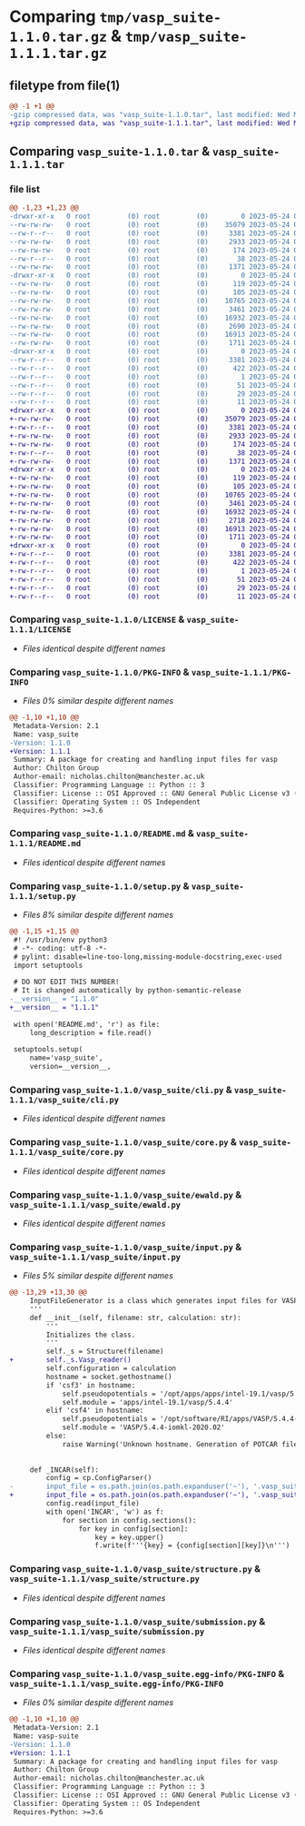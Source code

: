 # Comparing `tmp/vasp_suite-1.1.0.tar.gz` & `tmp/vasp_suite-1.1.1.tar.gz`

## filetype from file(1)

```diff
@@ -1 +1 @@
-gzip compressed data, was "vasp_suite-1.1.0.tar", last modified: Wed May 24 09:39:08 2023, max compression
+gzip compressed data, was "vasp_suite-1.1.1.tar", last modified: Wed May 24 09:58:58 2023, max compression
```

## Comparing `vasp_suite-1.1.0.tar` & `vasp_suite-1.1.1.tar`

### file list

```diff
@@ -1,23 +1,23 @@
-drwxr-xr-x   0 root         (0) root         (0)        0 2023-05-24 09:39:08.904469 vasp_suite-1.1.0/
--rw-rw-rw-   0 root         (0) root         (0)    35079 2023-05-24 09:38:55.000000 vasp_suite-1.1.0/LICENSE
--rw-r--r--   0 root         (0) root         (0)     3381 2023-05-24 09:39:08.904469 vasp_suite-1.1.0/PKG-INFO
--rw-rw-rw-   0 root         (0) root         (0)     2933 2023-05-24 09:38:55.000000 vasp_suite-1.1.0/README.md
--rw-rw-rw-   0 root         (0) root         (0)      174 2023-05-24 09:38:55.000000 vasp_suite-1.1.0/pyproject.toml
--rw-r--r--   0 root         (0) root         (0)       38 2023-05-24 09:39:08.904469 vasp_suite-1.1.0/setup.cfg
--rw-rw-rw-   0 root         (0) root         (0)     1371 2023-05-24 09:39:06.000000 vasp_suite-1.1.0/setup.py
-drwxr-xr-x   0 root         (0) root         (0)        0 2023-05-24 09:39:08.902469 vasp_suite-1.1.0/vasp_suite/
--rw-rw-rw-   0 root         (0) root         (0)      119 2023-05-24 09:38:55.000000 vasp_suite-1.1.0/vasp_suite/__init__.py
--rw-rw-rw-   0 root         (0) root         (0)      105 2023-05-24 09:39:06.000000 vasp_suite-1.1.0/vasp_suite/__version__.py
--rw-rw-rw-   0 root         (0) root         (0)    10765 2023-05-24 09:38:55.000000 vasp_suite-1.1.0/vasp_suite/cli.py
--rw-rw-rw-   0 root         (0) root         (0)     3461 2023-05-24 09:38:55.000000 vasp_suite-1.1.0/vasp_suite/core.py
--rw-rw-rw-   0 root         (0) root         (0)    16932 2023-05-24 09:38:55.000000 vasp_suite-1.1.0/vasp_suite/ewald.py
--rw-rw-rw-   0 root         (0) root         (0)     2690 2023-05-24 09:38:55.000000 vasp_suite-1.1.0/vasp_suite/input.py
--rw-rw-rw-   0 root         (0) root         (0)    16913 2023-05-24 09:38:55.000000 vasp_suite-1.1.0/vasp_suite/structure.py
--rw-rw-rw-   0 root         (0) root         (0)     1711 2023-05-24 09:38:55.000000 vasp_suite-1.1.0/vasp_suite/submission.py
-drwxr-xr-x   0 root         (0) root         (0)        0 2023-05-24 09:39:08.903469 vasp_suite-1.1.0/vasp_suite.egg-info/
--rw-r--r--   0 root         (0) root         (0)     3381 2023-05-24 09:39:08.000000 vasp_suite-1.1.0/vasp_suite.egg-info/PKG-INFO
--rw-r--r--   0 root         (0) root         (0)      422 2023-05-24 09:39:08.000000 vasp_suite-1.1.0/vasp_suite.egg-info/SOURCES.txt
--rw-r--r--   0 root         (0) root         (0)        1 2023-05-24 09:39:08.000000 vasp_suite-1.1.0/vasp_suite.egg-info/dependency_links.txt
--rw-r--r--   0 root         (0) root         (0)       51 2023-05-24 09:39:08.000000 vasp_suite-1.1.0/vasp_suite.egg-info/entry_points.txt
--rw-r--r--   0 root         (0) root         (0)       29 2023-05-24 09:39:08.000000 vasp_suite-1.1.0/vasp_suite.egg-info/requires.txt
--rw-r--r--   0 root         (0) root         (0)       11 2023-05-24 09:39:08.000000 vasp_suite-1.1.0/vasp_suite.egg-info/top_level.txt
+drwxr-xr-x   0 root         (0) root         (0)        0 2023-05-24 09:58:58.775412 vasp_suite-1.1.1/
+-rw-rw-rw-   0 root         (0) root         (0)    35079 2023-05-24 09:58:45.000000 vasp_suite-1.1.1/LICENSE
+-rw-r--r--   0 root         (0) root         (0)     3381 2023-05-24 09:58:58.775412 vasp_suite-1.1.1/PKG-INFO
+-rw-rw-rw-   0 root         (0) root         (0)     2933 2023-05-24 09:58:45.000000 vasp_suite-1.1.1/README.md
+-rw-rw-rw-   0 root         (0) root         (0)      174 2023-05-24 09:58:45.000000 vasp_suite-1.1.1/pyproject.toml
+-rw-r--r--   0 root         (0) root         (0)       38 2023-05-24 09:58:58.775412 vasp_suite-1.1.1/setup.cfg
+-rw-rw-rw-   0 root         (0) root         (0)     1371 2023-05-24 09:58:56.000000 vasp_suite-1.1.1/setup.py
+drwxr-xr-x   0 root         (0) root         (0)        0 2023-05-24 09:58:58.773412 vasp_suite-1.1.1/vasp_suite/
+-rw-rw-rw-   0 root         (0) root         (0)      119 2023-05-24 09:58:45.000000 vasp_suite-1.1.1/vasp_suite/__init__.py
+-rw-rw-rw-   0 root         (0) root         (0)      105 2023-05-24 09:58:56.000000 vasp_suite-1.1.1/vasp_suite/__version__.py
+-rw-rw-rw-   0 root         (0) root         (0)    10765 2023-05-24 09:58:45.000000 vasp_suite-1.1.1/vasp_suite/cli.py
+-rw-rw-rw-   0 root         (0) root         (0)     3461 2023-05-24 09:58:45.000000 vasp_suite-1.1.1/vasp_suite/core.py
+-rw-rw-rw-   0 root         (0) root         (0)    16932 2023-05-24 09:58:45.000000 vasp_suite-1.1.1/vasp_suite/ewald.py
+-rw-rw-rw-   0 root         (0) root         (0)     2718 2023-05-24 09:58:45.000000 vasp_suite-1.1.1/vasp_suite/input.py
+-rw-rw-rw-   0 root         (0) root         (0)    16913 2023-05-24 09:58:45.000000 vasp_suite-1.1.1/vasp_suite/structure.py
+-rw-rw-rw-   0 root         (0) root         (0)     1711 2023-05-24 09:58:45.000000 vasp_suite-1.1.1/vasp_suite/submission.py
+drwxr-xr-x   0 root         (0) root         (0)        0 2023-05-24 09:58:58.775412 vasp_suite-1.1.1/vasp_suite.egg-info/
+-rw-r--r--   0 root         (0) root         (0)     3381 2023-05-24 09:58:58.000000 vasp_suite-1.1.1/vasp_suite.egg-info/PKG-INFO
+-rw-r--r--   0 root         (0) root         (0)      422 2023-05-24 09:58:58.000000 vasp_suite-1.1.1/vasp_suite.egg-info/SOURCES.txt
+-rw-r--r--   0 root         (0) root         (0)        1 2023-05-24 09:58:58.000000 vasp_suite-1.1.1/vasp_suite.egg-info/dependency_links.txt
+-rw-r--r--   0 root         (0) root         (0)       51 2023-05-24 09:58:58.000000 vasp_suite-1.1.1/vasp_suite.egg-info/entry_points.txt
+-rw-r--r--   0 root         (0) root         (0)       29 2023-05-24 09:58:58.000000 vasp_suite-1.1.1/vasp_suite.egg-info/requires.txt
+-rw-r--r--   0 root         (0) root         (0)       11 2023-05-24 09:58:58.000000 vasp_suite-1.1.1/vasp_suite.egg-info/top_level.txt
```

### Comparing `vasp_suite-1.1.0/LICENSE` & `vasp_suite-1.1.1/LICENSE`

 * *Files identical despite different names*

### Comparing `vasp_suite-1.1.0/PKG-INFO` & `vasp_suite-1.1.1/PKG-INFO`

 * *Files 0% similar despite different names*

```diff
@@ -1,10 +1,10 @@
 Metadata-Version: 2.1
 Name: vasp_suite
-Version: 1.1.0
+Version: 1.1.1
 Summary: A package for creating and handling input files for vasp
 Author: Chilton Group
 Author-email: nicholas.chilton@manchester.ac.uk
 Classifier: Programming Language :: Python :: 3
 Classifier: License :: OSI Approved :: GNU General Public License v3 (GPLv3)
 Classifier: Operating System :: OS Independent
 Requires-Python: >=3.6
```

### Comparing `vasp_suite-1.1.0/README.md` & `vasp_suite-1.1.1/README.md`

 * *Files identical despite different names*

### Comparing `vasp_suite-1.1.0/setup.py` & `vasp_suite-1.1.1/setup.py`

 * *Files 8% similar despite different names*

```diff
@@ -1,15 +1,15 @@
 #! /usr/bin/env python3
 # -*- coding: utf-8 -*-
 # pylint: disable=line-too-long,missing-module-docstring,exec-used
 import setuptools
 
 # DO NOT EDIT THIS NUMBER!
 # It is changed automatically by python-semantic-release
-__version__ = "1.1.0"
+__version__ = "1.1.1"
 
 with open('README.md', 'r') as file:
     long_description = file.read()
 
 setuptools.setup(
     name='vasp_suite',
     version=__version__,
```

### Comparing `vasp_suite-1.1.0/vasp_suite/cli.py` & `vasp_suite-1.1.1/vasp_suite/cli.py`

 * *Files identical despite different names*

### Comparing `vasp_suite-1.1.0/vasp_suite/core.py` & `vasp_suite-1.1.1/vasp_suite/core.py`

 * *Files identical despite different names*

### Comparing `vasp_suite-1.1.0/vasp_suite/ewald.py` & `vasp_suite-1.1.1/vasp_suite/ewald.py`

 * *Files identical despite different names*

### Comparing `vasp_suite-1.1.0/vasp_suite/input.py` & `vasp_suite-1.1.1/vasp_suite/input.py`

 * *Files 5% similar despite different names*

```diff
@@ -13,29 +13,30 @@
     InputFileGenerator is a class which generates input files for VASP calculations.
     '''
     def __init__(self, filename: str, calculation: str):
         '''
         Initializes the class.
         '''
         self._s = Structure(filename)
+        self._s.Vasp_reader()
         self.configuration = calculation
         hostname = socket.gethostname()
         if 'csf3' in hostname: 
             self.pseudopotentials = '/opt/apps/apps/intel-19.1/vasp/5.4.4/pseudopotentials/potpaw_PBE.54'
             self.module = 'apps/intel-19.1/vasp/5.4.4'
         elif 'csf4' in hostname: 
             self.pseudopotentials = '/opt/software/RI/apps/VASP/5.4.4-iomkl-2020.02/pseudopotentials/potpaw_PBE.54'
             self.module = 'VASP/5.4.4-iomkl-2020.02'
         else:
             raise Warning('Unknown hostname. Generation of POTCAR file not possible.')
 
 
     def _INCAR(self):
         config = cp.ConfigParser()
-        input_file = os.path.join(os.path.expanduser('~'), '.vasp_suite_templates', f'''{self.configuration}.ini''')
+        input_file = os.path.join(os.path.expanduser('~'), '.vasp_suite_configs', f'''{self.configuration}.ini''')
         config.read(input_file)
         with open('INCAR', 'w') as f:
             for section in config.sections():
                 for key in config[section]:
                     key = key.upper()
                     f.write(f'''{key} = {config[section][key]}\n''')
```

### Comparing `vasp_suite-1.1.0/vasp_suite/structure.py` & `vasp_suite-1.1.1/vasp_suite/structure.py`

 * *Files identical despite different names*

### Comparing `vasp_suite-1.1.0/vasp_suite/submission.py` & `vasp_suite-1.1.1/vasp_suite/submission.py`

 * *Files identical despite different names*

### Comparing `vasp_suite-1.1.0/vasp_suite.egg-info/PKG-INFO` & `vasp_suite-1.1.1/vasp_suite.egg-info/PKG-INFO`

 * *Files 0% similar despite different names*

```diff
@@ -1,10 +1,10 @@
 Metadata-Version: 2.1
 Name: vasp-suite
-Version: 1.1.0
+Version: 1.1.1
 Summary: A package for creating and handling input files for vasp
 Author: Chilton Group
 Author-email: nicholas.chilton@manchester.ac.uk
 Classifier: Programming Language :: Python :: 3
 Classifier: License :: OSI Approved :: GNU General Public License v3 (GPLv3)
 Classifier: Operating System :: OS Independent
 Requires-Python: >=3.6
```

